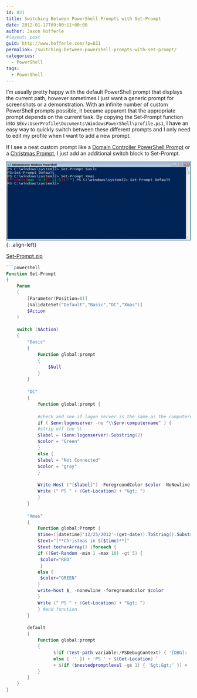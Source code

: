 ```yaml
---
id: 821
title: Switching Between PowerShell Prompts with Set-Prompt
date: 2012-01-17T09:00:11+00:00
author: Jason Hofferle
#layout: post
guid: http://www.hofferle.com/?p=821
permalink: /switching-between-powershell-prompts-with-set-prompt/
categories:
  - PowerShell
tags:
  - PowerShell
---
```

I&#8217;m usually pretty happy with the default PowerShell prompt that displays the current path, however sometimes I just want a generic prompt for screenshots or a demonstration. With an infinite number of custom PowerShell prompts possible, it became apparent that the appropriate prompt depends on the current task. By copying the Set-Prompt function into `$Env:UserProfile\Documents\WindowsPowerShell\profile.ps1`, I have an easy way to quickly switch between these different prompts and I only need to edit my profile when I want to add a new prompt.

If I see a neat custom prompt like a [Domain Controller PowerShell Prompt](http://jdhitsolutions.com/blog/2011/11/domain-controller-powershell-prompt/ "Domain Controller Prompt") or a [Christmas Prompt](http://jdhitsolutions.com/blog/2011/11/friday-fun-a-christmas-prompt/ "A Christmas Prompt"), I just add an additional switch block to Set-Prompt.

![image-left](/assets/img/Set-Prompt-e1326389362668.png){: .align-left}

[Set-Prompt.zip](https://drive.google.com/open?id=15-A18awd1g9tEsxTtjUGgVr7cTCJs7oB)

```powershell
```powershell
Function Set-Prompt
{
    Param
    (
        [Parameter(Position=0)]
        [ValidateSet("Default","Basic","DC","Xmas")]
        $Action
    )
    
    switch ($Action)
    {
        "Basic"
        {
            Function global:prompt
            {
                $Null
            }
        }
        
        "DC"
        {
            function global:prompt {

            #check and see if logon server is the same as the computername
            if ( $env:logonserver -ne "\\$env:computername" ) {
            #strip off the \\
            $label = ($env:logonserver).Substring(2)
            $color = "Green"
            }
            else {
            $label = "Not Connected"
            $color = "gray"
            }
             
            Write-Host ("[$label]") -ForegroundColor $color -NoNewline
            Write (" PS " + (Get-Location) + "&gt; ")
            }
        }
        
        "Xmas"
        {
            Function global:Prompt {
            $time=([datetime]'12/25/2012'-(get-date)).ToString().Substring(0,11)
            $text="[**Christmas in $($time)**]"
            $text.tocharArray() |foreach {
            if ((Get-Random -min 1 -max 10) -gt 5) {
             $color="RED"
             } 
            else {
             $color="GREEN"
            }
            write-host $_ -nonewline -foregroundcolor $color
            }
            Write (" PS " + (Get-Location) + "&gt; ")
            } #end function
        }
        
        default
        {
            Function global:prompt
            {
                  $(if (test-path variable:/PSDebugContext) { '[DBG]: ' } 
                  else { '' }) + 'PS ' + $(Get-Location) `
                  + $(if ($nestedpromptlevel -ge 1) { '&gt;&gt;' }) + '&gt; '
            }
        }
    }
}
```
```
